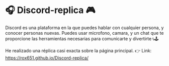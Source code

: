 # 🎧 Discord-replica 🎮

Discord es una plataforma en la que puedes hablar con cualquier persona, y conocer personas nuevas.
Puedes usar microfono, camara, y un chat que te proporcione las herramientas necesarias para comunicarte y divertirte
📞🕹
  
He realizado una réplica casi exacta sobre la página principal.
👉 Link: https://rox651.github.io/Discord-replica/



